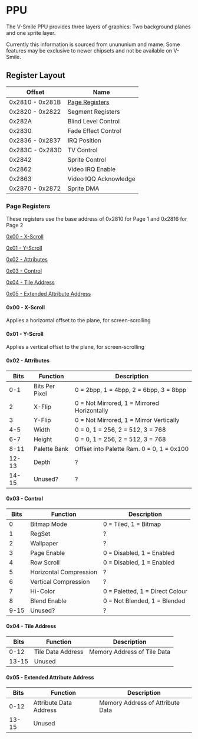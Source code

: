 # PPU

The V-Smile PPU provides three layers of graphics: Two background planes and one sprite layer.

Currently this information is sourced from unununium and mame. Some features may be exclusive to newer chipsets and not be available on V-Smile.

## Register Layout

| Offset | Name |
| - | - |
| 0x2810 - 0x281B | [Page Registers](#page-registers) |
| 0x2820 - 0x2822 | Segment Registers 
| 0x282A | Blind Level Control |
| 0x2830 | Fade Effect Control |
| 0x2836 - 0x2837 | IRQ Position |
| 0x283C - 0x283D| TV Control |
| 0x2842  | Sprite Control |
| 0x2862 | Video IRQ Enable | 
| 0x2863 | Video IQQ Acknowledge |
| 0x2870 - 0x2872 | Sprite DMA |

### Page Registers

These registers use the base address of 0x2810 for Page 1 and 0x2816 for Page 2

 [0x00 - X-Scroll](#0x00---x-scroll)
 
 [0x01 - Y-Scroll](#0x01---y-scroll)
 
 [0x02 - Attributes](#0x02---attributes)
 
 [0x03 - Control](#0x03---control)
 
 [0x04 - Tile Address](#0x04---tile-address)
 
 [0x05 - Extended Attribute Address](#0x05---extended-attribute-address)
 
#### 0x00 - X-Scroll 

Applies a horizontal offset to the plane, for screen-scrolling

#### 0x01 - Y-Scroll 

Applies a vertical offset to the plane, for screen-scrolling

#### 0x02 - Attributes

| Bits | Function | Description | 
| - | - | - |
| 0-1 | Bits Per Pixel | 0 = 2bpp, 1 = 4bpp, 2 = 6bpp, 3 = 8bpp | 
| 2 | X-Flip | 0 = Not Mirrored, 1 = Mirrored Horizontally |
| 3 | Y-Flip | 0 = Not Mirrored, 1 = Mirror Vertically | 
| 4-5 | Width | 0 = 0, 1 = 256, 2 = 512, 3 = 768 |
| 6-7 | Height | 0 = 0, 1 = 256, 2 = 512, 3 = 768 |
| 8-11 | Palette Bank | Offset into Palette Ram. 0 = 0, 1 = 0x100 |
| 12-13 | Depth | ? |
| 14-15 | Unused? | ? |

#### 0x03 - Control

| Bits | Function | Description | 
| - | - | - |
| 0 | Bitmap Mode | 0 = Tiled, 1 = Bitmap | 
| 1 | RegSet | ? |
| 2 | Wallpaper | ? |
| 3 | Page Enable | 0 = Disabled, 1 = Enabled |
| 4 | Row Scroll | 0 = Disabled, 1 = Enabled |
| 5 | Horizontal Compression | ? |
| 6 | Vertical Compression | ? |
| 7 | Hi-Color | 0 = Paletted, 1 = Direct Colour |
| 8 | Blend Enable | 0 = Not Blended, 1 = Blended |
| 9-15 | Unused? | ? |

#### 0x04 - Tile Address

| Bits | Function | Description | 
| - | - | - |
| 0-12 | Tile Data Address | Memory Address of Tile Data |
| 13-15 | Unused | |

#### 0x05 - Extended Attribute Address

| Bits | Function | Description | 
| - | - | - |
| 0-12 | Attribute Data Address | Memory Address of Attribute Data |
| 13-15 | Unused | |





